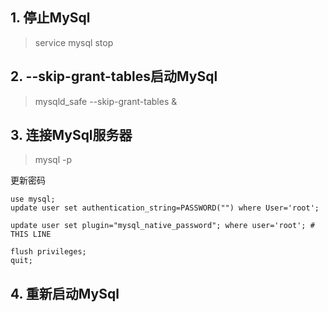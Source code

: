 ## 1. 停止MySql

> service mysql stop

## 2. --skip-grant-tables启动MySql

> mysqld_safe --skip-grant-tables &

## 3. 连接MySql服务器

> mysql -p

更新密码

```
use mysql;
update user set authentication_string=PASSWORD("") where User='root';

update user set plugin="mysql_native_password"; where user='root'; # THIS LINE

flush privileges;
quit;
```

## 4. 重新启动MySql
